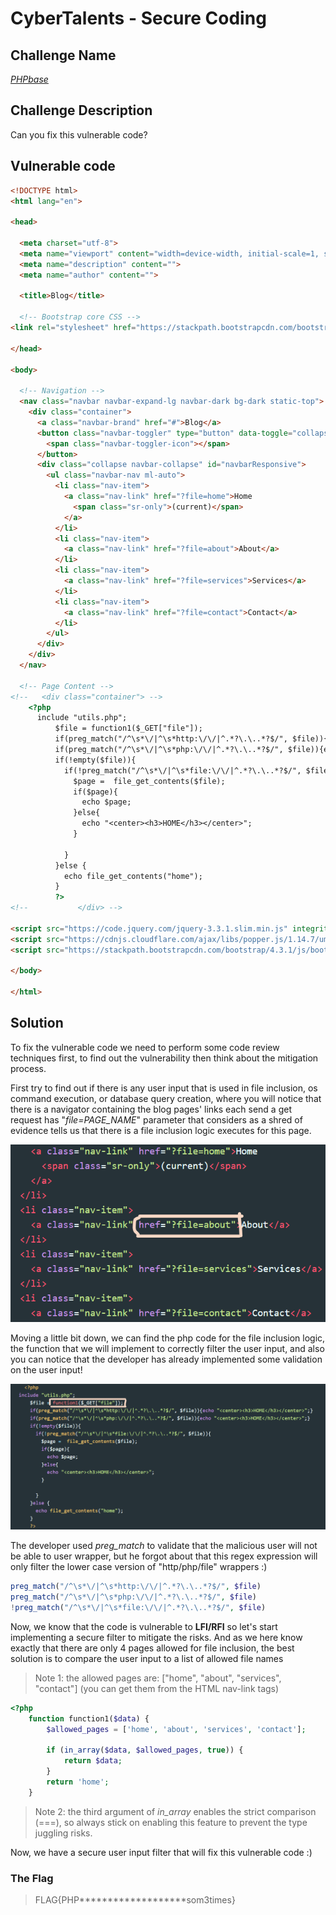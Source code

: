 # CyberTalents - Secure Coding

## Challenge Name

 [*PHPbase*](https://cybertalents.com/challenges/secure-coding/phpbase)

## Challenge Description

Can you fix this vulnerable code?

## Vulnerable code

```html
<!DOCTYPE html>
<html lang="en">

<head>

  <meta charset="utf-8">
  <meta name="viewport" content="width=device-width, initial-scale=1, shrink-to-fit=no">
  <meta name="description" content="">
  <meta name="author" content="">

  <title>Blog</title>

  <!-- Bootstrap core CSS -->
<link rel="stylesheet" href="https://stackpath.bootstrapcdn.com/bootstrap/4.3.1/css/bootstrap.min.css" integrity="sha384-ggOyR0iXCbMQv3Xipma34MD+dH/1fQ784/j6cY/iJTQUOhcWr7x9JvoRxT2MZw1T" crossorigin="anonymous">

</head>

<body>

  <!-- Navigation -->
  <nav class="navbar navbar-expand-lg navbar-dark bg-dark static-top">
    <div class="container">
      <a class="navbar-brand" href="#">Blog</a>
      <button class="navbar-toggler" type="button" data-toggle="collapse" data-target="#navbarResponsive" aria-controls="navbarResponsive" aria-expanded="false" aria-label="Toggle navigation">
        <span class="navbar-toggler-icon"></span>
      </button>
      <div class="collapse navbar-collapse" id="navbarResponsive">
        <ul class="navbar-nav ml-auto">
          <li class="nav-item">
            <a class="nav-link" href="?file=home">Home
              <span class="sr-only">(current)</span>
            </a>
          </li>
          <li class="nav-item">
            <a class="nav-link" href="?file=about">About</a>
          </li>
          <li class="nav-item">
            <a class="nav-link" href="?file=services">Services</a>
          </li>
          <li class="nav-item">
            <a class="nav-link" href="?file=contact">Contact</a>
          </li>
        </ul>
      </div>
    </div>
  </nav>

  <!-- Page Content -->
<!--   <div class="container"> -->
    <?php
	  include "utils.php";
          $file = function1($_GET["file"]);
          if(preg_match("/^\s*\/|^\s*http:\/\/|^.*?\.\..*?$/", $file)){echo "<center><h3>HOME</h3></center>";}
          if(preg_match("/^\s*\/|^\s*php:\/\/|^.*?\.\..*?$/", $file)){echo "<center><h3>HOME</h3></center>";}
          if(!empty($file)){
            if(!preg_match("/^\s*\/|^\s*file:\/\/|^.*?\.\..*?$/", $file)){
              $page =  file_get_contents($file);
              if($page){
                echo $page;
              }else{
                echo "<center><h3>HOME</h3></center>";
              }

            }
          }else {
            echo file_get_contents("home");
          }
          ?>
<!--           </div> -->

<script src="https://code.jquery.com/jquery-3.3.1.slim.min.js" integrity="sha384-q8i/X+965DzO0rT7abK41JStQIAqVgRVzpbzo5smXKp4YfRvH+8abtTE1Pi6jizo" crossorigin="anonymous"></script>
<script src="https://cdnjs.cloudflare.com/ajax/libs/popper.js/1.14.7/umd/popper.min.js" integrity="sha384-UO2eT0CpHqdSJQ6hJty5KVphtPhzWj9WO1clHTMGa3JDZwrnQq4sF86dIHNDz0W1" crossorigin="anonymous"></script>
<script src="https://stackpath.bootstrapcdn.com/bootstrap/4.3.1/js/bootstrap.min.js" integrity="sha384-JjSmVgyd0p3pXB1rRibZUAYoIIy6OrQ6VrjIEaFf/nJGzIxFDsf4x0xIM+B07jRM" crossorigin="anonymous"></script>

</body>

</html>
```

## Solution

To fix the vulnerable code we need to perform some code review techniques first, to find out the vulnerability then think about the mitigation process.

First try to find out if there is any user input that is used in file inclusion, os command execution, or database query creation, where you will notice that there is a navigator containing the blog pages' links each send a get request has "*file=PAGE_NAME*" parameter that considers as a shred of evidence tells us that there is a file inclusion logic executes for this page.

![navigator-links](./img/navigator-links.png)


Moving a little bit down, we can find the php code for the file inclusion logic, the function that we will implement to correctly filter the user input, and also you can notice that the developer has already implemented some validation on the user input!

![php-inclusion-code](./img/php-inclusion-code.png)


The developer used *preg_match* to validate that the malicious user will not be able to user wrapper, but he forgot about that this regex expression will only filter the lower case version of "http/php/file" wrappers :)

```php
preg_match("/^\s*\/|^\s*http:\/\/|^.*?\.\..*?$/", $file)
preg_match("/^\s*\/|^\s*php:\/\/|^.*?\.\..*?$/", $file)
!preg_match("/^\s*\/|^\s*file:\/\/|^.*?\.\..*?$/", $file)
```

Now, we know that the code is vulnerable to **LFI/RFI** so let's start implementing a secure filter to mitigate the risks. And as we here know exactly that there are only 4 pages allowed for file inclusion, the best solution is to compare the user input to a list of allowed file names

> Note 1: the allowed pages are: ["home", "about", "services", "contact"] (you can get them from the HTML nav-link tags)

```php
<?php
    function function1($data) {
        $allowed_pages = ['home', 'about', 'services', 'contact'];

        if (in_array($data, $allowed_pages, true)) {
            return $data;
        }
        return 'home';
    }
```

> Note 2: the third argument of *in_array* enables the strict comparison (===), so always stick on enabling this feature to prevent the type juggling risks.

Now, we have a secure user input filter that will fix this vulnerable code :)

### The Flag

 > FLAG{PHP*******************som3times}
